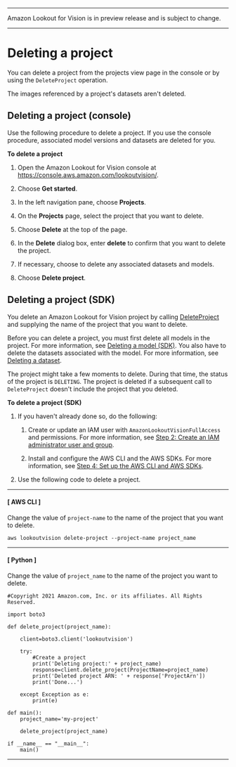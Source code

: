 --------

Amazon Lookout for Vision is in preview release and is subject to change\.

--------

# Deleting a project<a name="delete-project"></a>

You can delete a project from the projects view page in the console or by using the `DeleteProject` operation\. 

The images referenced by a project's datasets aren't deleted\. 

## Deleting a project \(console\)<a name="delete-project-console"></a>

Use the following procedure to delete a project\. If you use the console procedure, associated model versions and datasets are deleted for you\. 

**To delete a project**

1. Open the Amazon Lookout for Vision console at [ https://console\.aws\.amazon\.com/lookoutvision/]( https://console.aws.amazon.com/lookoutvision/)\.

1. Choose **Get started**\. 

1. In the left navigation pane, choose **Projects**\. 

1. On the **Projects** page, select the project that you want to delete\.

1. Choose **Delete** at the top of the page\. 

1. In the **Delete** dialog box, enter **delete** to confirm that you want to delete the project\.

1. If necessary, choose to delete any associated datasets and models\.

1. Choose **Delete project**\. 

## Deleting a project \(SDK\)<a name="delete-project-sdk"></a>

You delete an Amazon Lookout for Vision project by calling [DeleteProject](https://docs.aws.amazon.com/lookout-for-vision/latest/APIReference/API_DeleteProject) and supplying the name of the project that you want to delete\. 

Before you can delete a project, you must first delete all models in the project\. For more information, see [Deleting a model \(SDK\)](delete-model.md#delete-model-sdk)\. You also have to delete the datasets associated with the model\. For more information, see [Deleting a dataset](delete-dataset.md)\.

The project might take a few moments to delete\. During that time, the status of the project is `DELETING`\. The project is deleted if a subsequent call to `DeleteProject` doesn't include the project that you deleted\.

**To delete a project \(SDK\)**

1. If you haven't already done so, do the following:

   1. Create or update an IAM user with `AmazonLookoutVisionFullAccess` and permissions\. For more information, see [Step 2: Create an IAM administrator user and group](su-account-user.md)\.

   1. Install and configure the AWS CLI and the AWS SDKs\. For more information, see [Step 4: Set up the AWS CLI and AWS SDKs](su-awscli-sdk.md)\.

1. Use the following code to delete a project\. 

------
#### [ AWS CLI ]

   Change the value of `project-name` to the name of the project that you want to delete\.

   ```
   aws lookoutvision delete-project --project-name project_name 
   ```

------
#### [ Python ]

   Change the value of `project_name` to the name of the project you want to delete\.

   ```
   #Copyright 2021 Amazon.com, Inc. or its affiliates. All Rights Reserved.
   
   import boto3
   
   def delete_project(project_name):
   
       client=boto3.client('lookoutvision')
   
       try: 
           #Create a project
           print('Deleting project:' + project_name)
           response=client.delete_project(ProjectName=project_name)
           print('Deleted project ARN: ' + response['ProjectArn'])
           print('Done...')
       
       except Exception as e:
           print(e)
       
   def main():
       project_name='my-project'
   
       delete_project(project_name)
   
   if __name__ == "__main__":
       main()
   ```

------